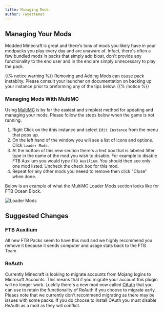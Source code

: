 ```yaml
---
title: Managing Mods
author: Fayettemat
---
```


## Managing Your Mods
Modded Minecraft is great and there's tons of mods you likely have in your modpacks you play every day and are unaware of. Infact, there's often a few bundled mods in packs that simply add bloat, don't provide any functionality to the end user and in the end are simply unnecessary to play the pack.


{{% notice warning %}}
Removing and Adding Mods can cause pack instablity. Please consult your launcher on documentation on backing up your instance prior to preforming any of the tips below.
{{% /notice %}}


### Managing Mods With MultiMC
Using [MultiMC](https://multimc.org/) is by far the easiest and simplest method for updating and managing your mods. 
Please follow the steps below when the game is not running.

1. Right Click on the ithis instance and select `Edit Instance` from the menu that pops up.
2. On the left hand of the window you will see a list of icons and options. Click `Loader Mods`.
3. At the bottom of this new section there's a text box that is labeled filter type in  the name of the mod you wish to disable. For example to disable FTB Auxiium you would type `FTB Auxilium`. You should then see only one mod listed. Uncheck the check box for this mod.
4. Repeat for any other mods you neeed to remove then click "Close" when done.

Below is an example of what the MultiMC Loader Mods section looks like for FTB Ocean Block.

![Loader Mods](../../../assets/images/multimc/multimc-loadermods.png) 

## Suggested Changes

### FTB Auxilium
All new FTB Packs seem to have this mod and we highly recommend you remove it because it sends computer and usage stats back to the FTB Team. 

### ReAuth
Currently Minecraft is looking to migrate accounts from Mojang logins to Microsoft Accounts. This means that if you migrate your account this plugin will no longer work. Luckily there's a new mod now called [OAuth](https://www.curseforge.com/minecraft/mc-mods/oauth) that you can use to retain the functionality of ReAuth if you choose to migrate early. Pleaes note that we currently don't recommend migrating as there may be issues with some packs. If you do choose to install OAuth you must disable ReAuth as a mod as they will conflict.